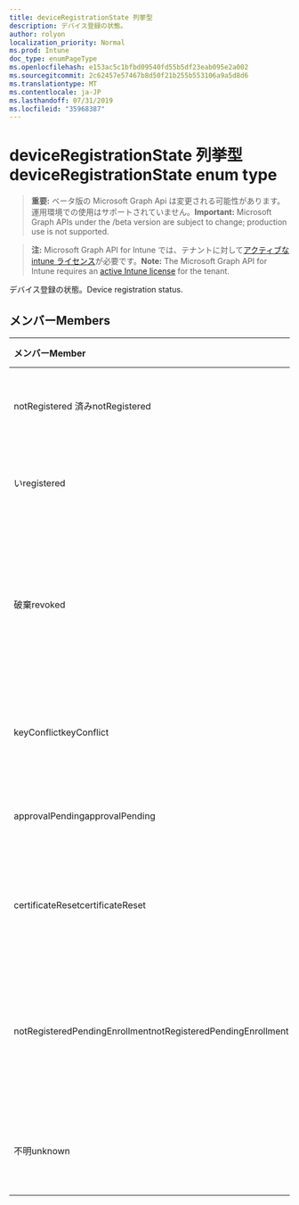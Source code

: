 ```yaml
---
title: deviceRegistrationState 列挙型
description: デバイス登録の状態。
author: rolyon
localization_priority: Normal
ms.prod: Intune
doc_type: enumPageType
ms.openlocfilehash: e153ac5c1bfbd09540fd55b5df23eab095e2a002
ms.sourcegitcommit: 2c62457e57467b8d50f21b255b553106a9a5d8d6
ms.translationtype: MT
ms.contentlocale: ja-JP
ms.lasthandoff: 07/31/2019
ms.locfileid: "35968387"
---
```

# <a name="deviceregistrationstate-enum-type"></a><span data-ttu-id="978e3-103">deviceRegistrationState 列挙型</span><span class="sxs-lookup"><span data-stu-id="978e3-103">deviceRegistrationState enum type</span></span>

> <span data-ttu-id="978e3-104">**重要:** ベータ版の Microsoft Graph Api は変更される可能性があります。運用環境での使用はサポートされていません。</span><span class="sxs-lookup"><span data-stu-id="978e3-104">**Important:** Microsoft Graph APIs under the /beta version are subject to change; production use is not supported.</span></span>

> <span data-ttu-id="978e3-105">**注:** Microsoft Graph API for Intune では、テナントに対して[アクティブな intune ライセンス](https://go.microsoft.com/fwlink/?linkid=839381)が必要です。</span><span class="sxs-lookup"><span data-stu-id="978e3-105">**Note:** The Microsoft Graph API for Intune requires an [active Intune license](https://go.microsoft.com/fwlink/?linkid=839381) for the tenant.</span></span>

<span data-ttu-id="978e3-106">デバイス登録の状態。</span><span class="sxs-lookup"><span data-stu-id="978e3-106">Device registration status.</span></span>

## <a name="members"></a><span data-ttu-id="978e3-107">メンバー</span><span class="sxs-lookup"><span data-stu-id="978e3-107">Members</span></span>
|<span data-ttu-id="978e3-108">メンバー</span><span class="sxs-lookup"><span data-stu-id="978e3-108">Member</span></span>|<span data-ttu-id="978e3-109">値</span><span class="sxs-lookup"><span data-stu-id="978e3-109">Value</span></span>|<span data-ttu-id="978e3-110">説明</span><span class="sxs-lookup"><span data-stu-id="978e3-110">Description</span></span>|
|:---|:---|:---|
|<span data-ttu-id="978e3-111">notRegistered 済み</span><span class="sxs-lookup"><span data-stu-id="978e3-111">notRegistered</span></span>|<span data-ttu-id="978e3-112">.0</span><span class="sxs-lookup"><span data-stu-id="978e3-112">0</span></span>|<span data-ttu-id="978e3-113">デバイスが登録されていません。</span><span class="sxs-lookup"><span data-stu-id="978e3-113">The device is not registered.</span></span>|
|<span data-ttu-id="978e3-114">い</span><span class="sxs-lookup"><span data-stu-id="978e3-114">registered</span></span>|<span data-ttu-id="978e3-115">pbm-2</span><span class="sxs-lookup"><span data-stu-id="978e3-115">2</span></span>|<span data-ttu-id="978e3-116">デバイスは登録されています。</span><span class="sxs-lookup"><span data-stu-id="978e3-116">The device is registered.</span></span>|
|<span data-ttu-id="978e3-117">破棄</span><span class="sxs-lookup"><span data-stu-id="978e3-117">revoked</span></span>|<span data-ttu-id="978e3-118">1/3</span><span class="sxs-lookup"><span data-stu-id="978e3-118">3</span></span>|<span data-ttu-id="978e3-119">デバイスがブロックされているか、ワイプされているか、破棄されています。</span><span class="sxs-lookup"><span data-stu-id="978e3-119">The device has been blocked, wiped or retired.</span></span>|
|<span data-ttu-id="978e3-120">keyConflict</span><span class="sxs-lookup"><span data-stu-id="978e3-120">keyConflict</span></span>|<span data-ttu-id="978e3-121">2/4</span><span class="sxs-lookup"><span data-stu-id="978e3-121">4</span></span>|<span data-ttu-id="978e3-122">デバイスにキーの競合があります。</span><span class="sxs-lookup"><span data-stu-id="978e3-122">The device has a key conflict.</span></span>|
|<span data-ttu-id="978e3-123">approvalPending</span><span class="sxs-lookup"><span data-stu-id="978e3-123">approvalPending</span></span>|<span data-ttu-id="978e3-124">5</span><span class="sxs-lookup"><span data-stu-id="978e3-124">5</span></span>|<span data-ttu-id="978e3-125">デバイスの承認が保留中です。</span><span class="sxs-lookup"><span data-stu-id="978e3-125">The device is pending approval.</span></span>|
|<span data-ttu-id="978e3-126">certificateReset</span><span class="sxs-lookup"><span data-stu-id="978e3-126">certificateReset</span></span>|<span data-ttu-id="978e3-127">シックス</span><span class="sxs-lookup"><span data-stu-id="978e3-127">6</span></span>|<span data-ttu-id="978e3-128">デバイス証明書がリセットされました。</span><span class="sxs-lookup"><span data-stu-id="978e3-128">The device certificate has been reset.</span></span>|
|<span data-ttu-id="978e3-129">notRegisteredPendingEnrollment</span><span class="sxs-lookup"><span data-stu-id="978e3-129">notRegisteredPendingEnrollment</span></span>|<span data-ttu-id="978e3-130">7</span><span class="sxs-lookup"><span data-stu-id="978e3-130">7</span></span>|<span data-ttu-id="978e3-131">デバイスは登録されておらず、登録が保留されていません。</span><span class="sxs-lookup"><span data-stu-id="978e3-131">The device is not registered and pending enrollment.</span></span>|
|<span data-ttu-id="978e3-132">不明</span><span class="sxs-lookup"><span data-stu-id="978e3-132">unknown</span></span>|<span data-ttu-id="978e3-133">8 </span><span class="sxs-lookup"><span data-stu-id="978e3-133">8</span></span>|<span data-ttu-id="978e3-134">デバイス登録の状態が不明です。</span><span class="sxs-lookup"><span data-stu-id="978e3-134">The device registration status is unknown.</span></span>|





